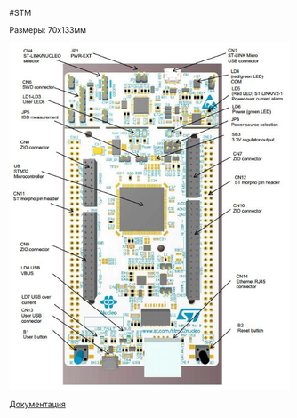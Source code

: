 #STM

Размеры: 70х133мм

<p align="center">
<img src="picture/stm.png" width=700/>
</p>

[Документация](https://www.compel.ru/item-pdf/3bed7b58acf34d5531147ed2cb0db319/pn/st~nucleo-f767zi.pdf)